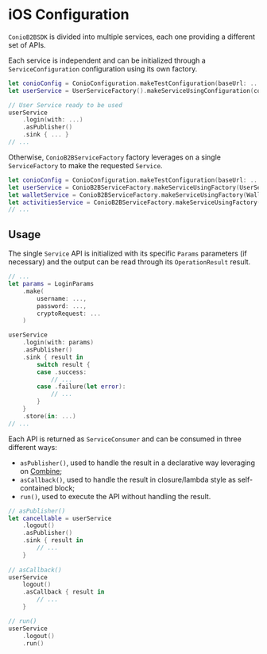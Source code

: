# iOS Configuration

`ConioB2BSDK` is divided into multiple services, each one providing a different set of APIs.<br>

Each service is independent and can be initialized through a `ServiceConfiguration` configuration using its own factory.
```swift
let conioConfig = ConioConfiguration.makeTestConfiguration(baseUrl: ...)
let userService = UserServiceFactory().makeServiceUsingConfiguration(conioConfig)

// User Service ready to be used
userService
    .login(with: ...)
    .asPublisher()
    .sink { ... }
// ...  
```

Otherwise, `ConioB2BServiceFactory` factory leverages on a single `ServiceFactory` to make the requested `Service`.
```swift
let conioConfig = ConioConfiguration.makeTestConfiguration(baseUrl: ...)
let userService = ConioB2BServiceFactory.makeServiceUsingFactory(UserServiceFactory(), serviceConfiguration: conioConfig)
let walletService = ConioB2BServiceFactory.makeServiceUsingFactory(WalletServiceFactory(), serviceConfiguration: conioConfig)
let activitiesService = ConioB2BServiceFactory.makeServiceUsingFactory(ActivitiesServiceFactory(), serviceConfiguration: conioConfig)
// ...  
```

## Usage
The single `Service` API is initialized with its specific `Params` parameters (if necessary) and the output can be read through its `OperationResult` result.
```swift
// ...
let params = LoginParams
    .make(
        username: ...,
        password: ...,
        cryptoRequest: ...
    )

userService
    .login(with: params)
    .asPublisher()
    .sink { result in
        switch result {
        case .success:
            // ...
        case .failure(let error):
            // ...
        }
    }
    .store(in: ...)
// ...  
```

Each API is returned as `ServiceConsumer` and can be consumed in three different ways:

* `asPublisher()`, used to handle the result in a declarative way leveraging on [Combine](https://developer.apple.com/documentation/combine);
* `asCallback()`, used to handle the result in closure/lambda style as self-contained block;
* `run()`, used to execute the API without handling the result.

```swift
// asPublisher()
let cancellable = userService
    .logout()
    .asPublisher()
    .sink { result in 
        // ...
    }
            
// asCallback()
userService
    logout()
    .asCallback { result in
        // ...        
    }

// run()
userService
    .logout()
    .run()  
```
